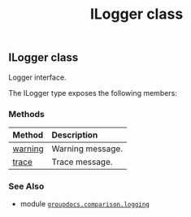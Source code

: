 ﻿---
title: ILogger class
second_title: GroupDocs.Comparison for Python via .NET API References
description: 
type: docs
url: /python-net/groupdocs.comparison.logging/ilogger/
is_root: false
weight: 20
---

## ILogger class

Logger interface.



The ILogger type exposes the following members:

### Methods
| Method | Description |
| :- | :- |
| [warning](/comparison/python-net/groupdocs.comparison.logging/ilogger/warning/#str) | Warning message. |
| [trace](/comparison/python-net/groupdocs.comparison.logging/ilogger/trace/#str) | Trace message. |



### See Also
* module [`groupdocs.comparison.logging`](..)
